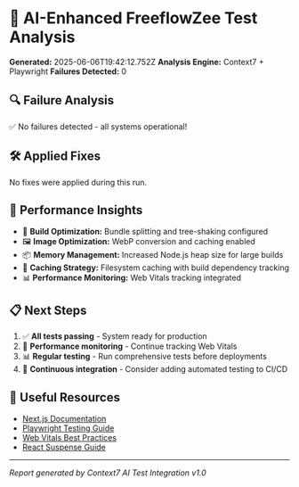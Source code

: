 
# 🤖 AI-Enhanced FreeflowZee Test Analysis

**Generated:** 2025-06-06T19:42:12.752Z
**Analysis Engine:** Context7 + Playwright
**Failures Detected:** 0

## 🔍 Failure Analysis

✅ No failures detected - all systems operational!

## 🛠️ Applied Fixes

No fixes were applied during this run.

## 🎯 Performance Insights


- 🚀 **Build Optimization:** Bundle splitting and tree-shaking configured
- 🖼️ **Image Optimization:** WebP conversion and caching enabled
- 📦 **Memory Management:** Increased Node.js heap size for large builds
- 🔄 **Caching Strategy:** Filesystem caching with build dependency tracking
- 📊 **Performance Monitoring:** Web Vitals tracking integrated


## 📋 Next Steps


1. ✅ **All tests passing** - System ready for production
2. 🚀 **Performance monitoring** - Continue tracking Web Vitals
3. 📊 **Regular testing** - Run comprehensive tests before deployments
4. 🔄 **Continuous integration** - Consider adding automated testing to CI/CD


## 🔗 Useful Resources

- [Next.js Documentation](https://nextjs.org/docs)
- [Playwright Testing Guide](https://playwright.dev/docs/intro)
- [Web Vitals Best Practices](https://web.dev/vitals/)
- [React Suspense Guide](https://react.dev/reference/react/Suspense)

---
*Report generated by Context7 AI Test Integration v1.0*
